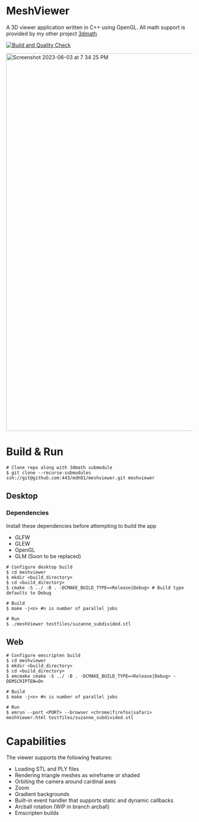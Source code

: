 # MeshViewer
A 3D viewer application written in C++ using OpenGL. All math support is provided by my other project [3dmath](https://github.com/mdh81/3dmath)

[![Build and Quality Check](https://github.com/mdh81/meshviewer/actions/workflows/cicd.yml/badge.svg)](https://github.com/mdh81/meshviewer/actions/workflows/cicd.yml)

<img width="1021" alt="Screenshot 2023-06-03 at 7 34 25 PM" src="https://github.com/mdh81/meshviewer/assets/73474502/db2c053d-deea-44f6-bd8d-eb2c4fc23540">

# Build & Run

```shell
# Clone repo along with 3dmath submodule
$ git clone --recurse-submodules ssh://git@github.com:443/mdh81/meshviewer.git meshviewer
```

## Desktop

### Dependencies

Install these dependencies before attempting to build the app 

* GLFW
* GLEW
* OpenGL
* GLM (Soon to be replaced)

```shell
# Configure desktop build
$ cd meshviewer
$ mkdir <build_directory>
$ cd <build_directory>
$ cmake -S ../ -B . -DCMAKE_BUILD_TYPE=<Release|Debug> # Build type defaults to Debug

# Build
$ make -j<n> #n is number of parallel jobs

# Run
$ ./meshViewer testfiles/suzanne_subdivided.stl
```

## Web

```shell
# Configure emscripten build
$ cd meshviewer
$ mkdir <build_directory>
$ cd <build_directory>
$ emcmake cmake -S ../ -B . -DCMAKE_BUILD_TYPE=<Release|Debug> -DEMSCRIPTEN=On 

# Build
$ make -j<n> #n is number of parallel jobs

# Run
$ emrun --port <PORT> --browser <chrome|firefox|safari> meshViewer.html testfiles/suzanne_subdivided.stl

```

# Capabilities

The viewer supports the following features:

* Loading STL and PLY files
* Rendering triangle meshes as wireframe or shaded
* Orbiting the camera around cardinal axes
* Zoom
* Gradient backgrounds
* Built-in event handler that supports static and dynamic callbacks 
* Arcball rotation (WIP in branch arcball)
* Emscripten builds
